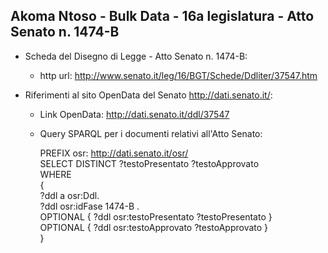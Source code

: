 ## Akoma Ntoso - Bulk Data - 16a legislatura - Atto Senato n. 1474-B ##

* Scheda del Disegno di Legge - Atto Senato n. 1474-B:
	* http url: http://www.senato.it/leg/16/BGT/Schede/Ddliter/37547.htm

* Riferimenti al sito OpenData del Senato http://dati.senato.it/:
	* Link OpenData: http://dati.senato.it/ddl/37547
	* Query SPARQL per i documenti relativi all'Atto Senato:

        PREFIX osr: <http://dati.senato.it/osr/>  
		SELECT DISTINCT ?testoPresentato ?testoApprovato  
		WHERE  
		{  
		    ?ddl a osr:Ddl.  
		    ?ddl osr:idFase 1474-B .  
		    OPTIONAL { ?ddl osr:testoPresentato ?testoPresentato }  
		    OPTIONAL { ?ddl osr:testoApprovato ?testoApprovato }  
		}
		